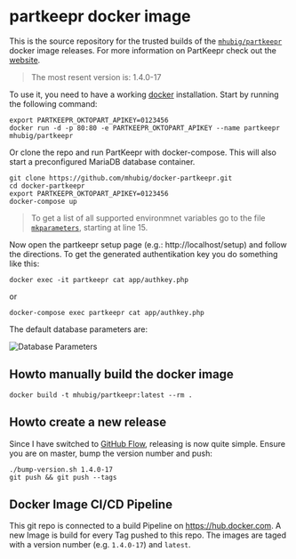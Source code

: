 # partkeepr docker image

This is the source repository for the trusted builds of the [`mhubig/partkeepr`][0]
docker image releases. For more information on PartKeepr check out the [website][1].

> The most resent version is: 1.4.0-17

To use it, you need to have a working [docker][2] installation. Start by running
the following command:

```shell
export PARTKEEPR_OKTOPART_APIKEY=0123456
docker run -d -p 80:80 -e PARTKEEPR_OKTOPART_APIKEY --name partkeepr mhubig/partkeepr
```

Or clone the repo and run PartKeepr with docker-compose. This will also start a preconfigured
MariaDB database container.

```shell
git clone https://github.com/mhubig/docker-partkeepr.git
cd docker-partkeepr
export PARTKEEPR_OKTOPART_APIKEY=0123456
docker-compose up
```

> To get a list of all supported environmnet variables go to the file [`mkparameters`][3],
> starting at line 15.

Now open the partkeepr setup page (e.g.: http://localhost/setup) and follow the
directions. To get the generated authentikation key you do something like this:

```shell
docker exec -it partkeepr cat app/authkey.php
```

or

```shell
docker-compose exec partkeepr cat app/authkey.php
```

The default database parameters are:

![Database Parameters](https://raw.githubusercontent.com/mhubig/docker-partkeepr/master/setupdb.png "Database Parameters")

## Howto manually build the docker image

```shell
docker build -t mhubig/partkeepr:latest --rm .
```

## Howto create a new release

Since I have switched to [GitHub Flow][4], releasing is now quite simple.
Ensure you are on master, bump the version number and push:

```shell
./bump-version.sh 1.4.0-17
git push && git push --tags
```

## Docker Image CI/CD Pipeline

This git repo is connected to a build Pipeline on https://hub.docker.com. A new
Image is build for every Tag pushed to this repo. The images are taged with a
version number (e.g. `1.4.0-17`) and `latest`.

[0]: https://hub.docker.com/r/mhubig/partkeepr/
[1]: http://www.partkeepr.org
[2]: https://www.docker.com
[3]: https://github.com/mhubig/docker-partkeepr/blob/master/mkparameters#L15
[4]: https://guides.github.com/introduction/flow/
